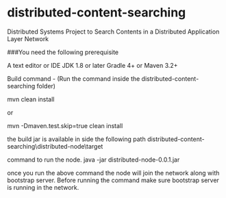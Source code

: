 # distributed-content-searching
Distributed Systems Project to Search Contents in a Distributed Application Layer Network

###You need the following prerequisite

A text editor or IDE
JDK 1.8 or later
Gradle 4+ or Maven 3.2+

Build command - (Run the command inside the distributed-content-searching folder)

mvn clean install

or 

mvn -Dmaven.test.skip=true clean install

the build jar is available in side the following path
distributed-content-searching\distributed-node\target

command to run the node. 
java -jar distributed-node-0.0.1.jar

once you run the above command the node will join the network along with bootstrap server. 
Before running the command make sure bootstrap server is running in the network. 
